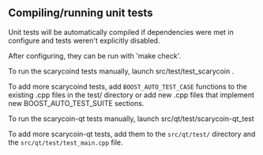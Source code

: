 Compiling/running unit tests
------------------------------------

Unit tests will be automatically compiled if dependencies were met in configure
and tests weren't explicitly disabled.

After configuring, they can be run with 'make check'.

To run the scarycoind tests manually, launch src/test/test_scarycoin .

To add more scarycoind tests, add `BOOST_AUTO_TEST_CASE` functions to the existing
.cpp files in the test/ directory or add new .cpp files that
implement new BOOST_AUTO_TEST_SUITE sections.

To run the scarycoin-qt tests manually, launch src/qt/test/scarycoin-qt_test

To add more scarycoin-qt tests, add them to the `src/qt/test/` directory and
the `src/qt/test/test_main.cpp` file.
